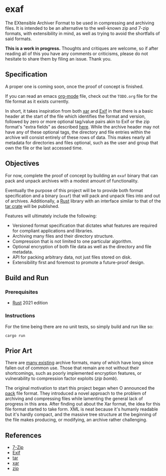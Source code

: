 # exaf

The EXtensible Archiver Format to be used in compressing and archiving files. It is intended to be an alternative to the well-known zip and 7-zip formats, with extensibility in mind, as well as trying to avoid the shortfalls of said formats.

**This is a work in progress.** Thoughts and critiques are welcome, so if after reading all of this you have any comments or criticisms, please do not hesitate to share them by filing an issue. Thank you.

## Specification

A proper one is coming soon, once the proof of concept is finished.

If you can read an emacs [org-mode](https://orgmode.org) file, check out the `TODO.org` file for the file format as it exists currently.

In short, it takes inspiration from both [xar](https://en.wikipedia.org/wiki/Xar_(archiver)) and [Exif](https://en.wikipedia.org/wiki/Exif) in that there is a basic header at the start of the file which identifies the format and version, followed by zero or more optional tag/value pairs akin to Exif or the zip format's "extra fields" as described [here](https://en.wikipedia.org/wiki/ZIP_(file_format)). While the archive header may not have any of these optional tags, the directory and file entries within the archive will consist entirely of these rows of data. This makes nearly all metadata for directories and files optional, such as the user and group that own the file or the last accessed time.

## Objectives

For now, complete the proof of concept by building an `exaf` binary that can pack and unpack archives with a modest amount of functionality.

Eventually the purpose of this project will be to provide both format specification and a binary (`exaf`) that will pack and unpack files into and out of archives. Additionally, a [Rust](https://www.rust-lang.org) library with an interface similar to that of the [tar crate](https://docs.rs/tar/latest/tar/) will be published.

Features will ultimately include the following:

* Versioned format specification that dictates what features are required for compliant applications and libraries.
* Archiving many files and their directory structure.
* Compression that is not limited to one particular algorithm.
* Optional encryption of both file data as well as the directory and file metadata.
* API for packing arbitrary data, not just files stored on disk.
* Extensibility first and foremost to promote a future-proof design.

## Build and Run

### Prerequisites

* [Rust](https://www.rust-lang.org) 2021 edition

### Instructions

For the time being there are no unit tests, so simply build and run like so:

```shell
cargo run
```

## Prior Art

There are [many existing](https://en.wikipedia.org/wiki/List_of_archive_formats) archive formats, many of which have long since fallen out of common use. Those that remain are not without their shortcomings, such as poorly implemented encryption features, or vulnerability to compression factor exploits (*zip bomb*).

The original motivation to start this project began when O announced the [pack](https://pack.ac) file format. They introduced a novel approach to the problem of archiving and compressing files while lamenting the general lack of progress in this area. After finding out about the Xar format, the idea for this file format started to take form. XML is neat because it's humanly readable but it's hardly compact, and the massive tree structure at the beginning of the file makes producing, or modifying, an archive rather challenging.

## References

* [7-Zip](https://www.7-zip.org)
* [Exif](https://en.wikipedia.org/wiki/Exif)
* [tar](https://en.wikipedia.org/wiki/Tar_(computing))
* [xar](https://en.wikipedia.org/wiki/Xar_(archiver))
* [zip](https://en.wikipedia.org/wiki/ZIP_(file_format))
